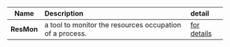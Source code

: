 | Name | Description | detail |
|:---:|:-----|:-----|
|**ResMon**|a tool to monitor the resources occupation of a process.|[for details](/readmes/ResMon.md)
